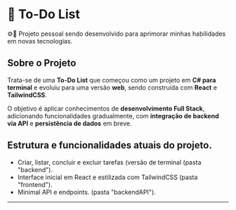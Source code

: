 # 📝 To-Do List

⚙️📒 Projeto pessoal sendo desenvolvido para aprimorar minhas habilidades em novas tecnologias.

## Sobre o Projeto

Trata-se de uma **To-Do List** que começou como um projeto em **C# para terminal** e evoluiu para uma versão **web**, sendo construída com **React** e **TailwindCSS**.

O objetivo é aplicar conhecimentos de **desenvolvimento Full Stack**, adicionando funcionalidades gradualmente, com **integração de backend via API** e **persistência de dados** em breve.

## Estrutura e funcionalidades atuais do projeto.

- Criar, listar, concluir e excluir tarefas (versão de terminal (pasta "backend").  
- Interface inicial em React e estilizada com TailwindCSS (pasta "frontend").  
- Minimal API e endpoints. (pasta "backendAPI").

---
